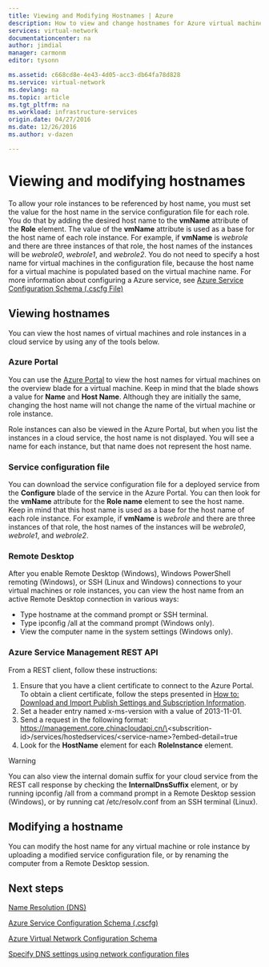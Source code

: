 ```yaml
---
title: Viewing and Modifying Hostnames | Azure
description: How to view and change hostnames for Azure virtual machines, web and worker roles for name resolution
services: virtual-network
documentationcenter: na
author: jimdial
manager: carmonm
editor: tysonn

ms.assetid: c668cd8e-4e43-4d05-acc3-db64fa78d828
ms.service: virtual-network
ms.devlang: na
ms.topic: article
ms.tgt_pltfrm: na
ms.workload: infrastructure-services
origin.date: 04/27/2016
ms.date: 12/26/2016
ms.author: v-dazen

---
```

# Viewing and modifying hostnames
To allow your role instances to be referenced by host name, you must set the value for the host name in the service configuration file for each role. You do that by adding the desired host name to the **vmName** attribute of the **Role** element. The value of the **vmName** attribute is used as a base for the host name of each role instance. For example, if **vmName** is *webrole* and there are three instances of that role, the host names of the instances will be *webrole0*, *webrole1*, and *webrole2*. You do not need to specify a host name for virtual machines in the configuration file, because the host name for a virtual machine is populated based on the virtual machine name. For more information about configuring a Azure service, see [Azure Service Configuration Schema (.cscfg File)](https://msdn.microsoft.com/library/azure/ee758710.aspx)

## Viewing hostnames
You can view the host names of virtual machines and role instances in a cloud service by using any of the tools below.

### Azure Portal
You can use the [Azure Portal](http://portal.azure.cn) to view the host names for virtual machines on the overview blade for a virtual machine. Keep in mind that the blade shows a value for **Name** and **Host Name**. Although they are initially the same, changing the host name will not change the name of the virtual machine or role instance.

Role instances can also be viewed in the Azure Portal, but when you list the instances in a cloud service, the host name is not displayed. You will see a name for each instance, but that name does not represent the host name.

### Service configuration file
You can download the service configuration file for a deployed service from the **Configure** blade of the service in the Azure Portal. You can then look for the **vmName** attribute for the **Role name** element to see the host name. Keep in mind that this host name is used as a base for the host name of each role instance. For example, if **vmName** is *webrole* and there are three instances of that role, the host names of the instances will be *webrole0*, *webrole1*, and *webrole2*.

### Remote Desktop
After you enable Remote Desktop (Windows), Windows PowerShell remoting (Windows), or SSH (Linux and Windows) connections to your virtual machines or role instances, you can view the host name from an active Remote Desktop connection in various ways:

* Type hostname at the command prompt or SSH terminal.
* Type ipconfig /all at the command prompt (Windows only).
* View the computer name in the system settings (Windows only).

### Azure Service Management REST API
From a REST client, follow these instructions:

1. Ensure that you have a client certificate to connect to the Azure Portal. To obtain a client certificate, follow the steps presented in [How to: Download and Import Publish Settings and Subscription Information](https://msdn.microsoft.com/library/dn385850.aspx). 
2. Set a header entry named x-ms-version with a value of 2013-11-01.
3. Send a request in the following format: https://management.core.chinacloudapi.cn/\<subscrition-id\>/services/hostedservices/\<service-name\>?embed-detail=true
4. Look for the **HostName** element for each **RoleInstance** element.

> [!WARNING]
> You can also view the internal domain suffix for your cloud service from the REST call response by checking the **InternalDnsSuffix** element, or by running ipconfig /all from a command prompt in a Remote Desktop session (Windows), or by running cat /etc/resolv.conf from an SSH terminal (Linux).
> 
> 

## Modifying a hostname
You can modify the host name for any virtual machine or role instance by uploading a modified service configuration file, or by renaming the computer from a Remote Desktop session.

## Next steps
[Name Resolution (DNS)](virtual-networks-name-resolution-for-vms-and-role-instances.md)

[Azure Service Configuration Schema (.cscfg)](https://msdn.microsoft.com/library/azure/ee758710.aspx)

[Azure Virtual Network Configuration Schema](https://msdn.microsoft.com/library/azure/jj157100)

[Specify DNS settings using network configuration files](virtual-networks-specifying-a-dns-settings-in-a-virtual-network-configuration-file.md)